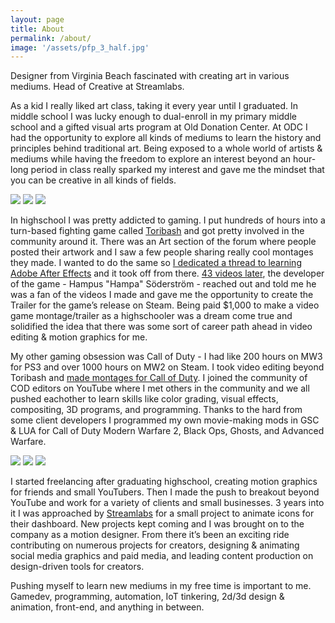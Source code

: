 ```yaml
---
layout: page
title: About
permalink: /about/
image: '/assets/pfp_3_half.jpg'
---
```


Designer from Virginia Beach fascinated with creating art in various mediums. Head of Creative at Streamlabs.


As a kid I really liked art class, taking it every year until I graduated. In middle school I was lucky enough to dual-enroll in my primary middle school and a gifted visual arts program at Old Donation Center. At ODC I had the opportunity to explore all kinds of mediums to learn the history and principles behind traditional art. Being exposed to a whole world of artists & mediums while having the freedom to explore an interest beyond an hour-long period in class really sparked my interest and gave me the mindset that you can be creative in all kinds of fields. 

<div class="gallery-box">
  <div class="gallery">
    <img src="/assets/selfie_1.jpg">
    <img src="/assets/selfie_2.jpg">
    <img src="/assets/selfie_3.jpg">
  </div>
</div>

In highschool I was pretty addicted to gaming. I put hundreds of hours into a turn-based fighting game called [Toribash](https://toribash.com/) and got pretty involved in the community around it. There was an Art section of the forum where people posted their artwork and I saw a few people sharing really cool montages they made. I wanted to do the same so [I dedicated a thread to learning Adobe After Effects](https://forum.toribash.com/showthread.php?t=365779) and it took off from there. [43 videos later](https://www.youtube.com/playlist?list=PLGAb4JjeiLFlOvwHNWf8HXfI2ouRH-cMs), the developer of the game - Hampus "Hampa" Söderström - reached out and told me he was a fan of the videos I made and gave me the opportunity to create the Trailer for the game’s release on Steam. Being paid $1,000 to make a video game montage/trailer as a highschooler was a dream come true and solidified the idea that there was some sort of career path ahead in video editing & motion graphics for me. 

My other gaming obsession was Call of Duty - I had like 200 hours on MW3 for PS3 and over 1000 hours on MW2 on Steam. I took video editing beyond Toribash and [made montages for Call of Duty](https://slykuiper.com/portfolio/projects/call-of-duty-edits).  I joined the community of COD editors on YouTube where I met others in the community and we all pushed eachother to learn skills like color grading, visual effects, compositing, 3D programs, and programming. Thanks to the hard from some client developers I programmed my own movie-making mods in GSC & LUA for Call of Duty Modern Warfare 2, Black Ops, Ghosts, and Advanced Warfare. 

<div class="gallery-box">
  <div class="gallery">
    <img src="/assets/selfie_4.jpg">
    <img src="/assets/selfie_5.jpg">
    <img src="/assets/selfie_6.jpg">
  </div>
</div>

I started freelancing after graduating highschool, creating motion graphics for friends and small YouTubers. Then I made the push to breakout beyond YouTube and work for a variety of clients and small businesses. 3 years into it I was approached by [Streamlabs](https://streamlabs.com/) for a small project to animate icons for their dashboard. New projects kept coming and I was brought on to the company as a motion designer. From there it’s been an exciting ride contributing on numerous projects for creators, designing & animating social media graphics and paid media, and leading content production on design-driven tools for creators.

Pushing myself to learn new mediums in my free time is important to me. Gamedev, programming, automation, IoT tinkering, 2d/3d design & animation, front-end, and anything in between.